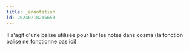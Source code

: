 ```yaml
---
title: _annotation
id: 20240218215653
---
```

Il s'agit d'une balise utilisée pour lier les notes dans cosma (la fonction balise ne fonctionne pas ici)